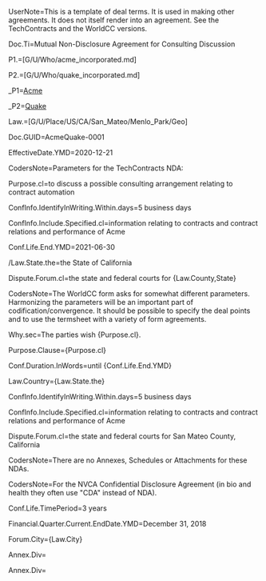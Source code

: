 UserNote=This is a template of deal terms. It is used in making other agreements.  It does not itself render into an agreement.  See the TechContracts and the WorldCC versions. 


Doc.Ti=Mutual Non-Disclosure Agreement for Consulting Discussion

P1.=[G/U/Who/acme_incorporated.md]

P2.=[G/U/Who/quake_incorporated.md]

_P1=<a href="#P1.Handle">Acme</a>

_P2=<a href="#P2.Handle">Quake</a>

Law.=[G/U/Place/US/CA/San_Mateo/Menlo_Park/Geo]

Doc.GUID=AcmeQuake-0001

EffectiveDate.YMD=2020-12-21

CodersNote=Parameters for the TechContracts NDA:

Purpose.cl=to discuss a possible consulting arrangement relating to contract automation

ConfInfo.IdentifyInWriting.Within.days=5 business days

ConfInfo.Include.Specified.cl=information relating to contracts and contract relations and performance of Acme

Conf.Life.End.YMD=2021-06-30

/Law.State.the=the State of California

Dispute.Forum.cl=the state and federal courts for {Law.County,State}


CodersNote=The WorldCC form asks for somewhat different parameters.  Harmonizing the parameters will be an important part of codification/convergence. It should be possible to specify the deal points and to use the termsheet with a variety of form agreements.

Why.sec=The parties wish {Purpose.cl}.

Purpose.Clause={Purpose.cl}

Conf.Duration.InWords=until {Conf.Life.End.YMD}

Law.Country={Law.State.the}

ConfInfo.IdentifyInWriting.Within.days=5 business days

ConfInfo.Include.Specified.cl=information relating to contracts and contract relations and performance of Acme

Dispute.Forum.cl=the state and federal courts for San Mateo County, California

CodersNote=There are no Annexes, Schedules or Attachments for these NDAs.

CodersNote=For the NVCA Confidential Disclosure Agreement (in bio and health they often use "CDA" instead of NDA).

Conf.Life.TimePeriod=3 years

Financial.Quarter.Current.EndDate.YMD=December 31, 2018

Forum.City={Law.City}

Annex.Div=</i>


Annex.Div=</i>



